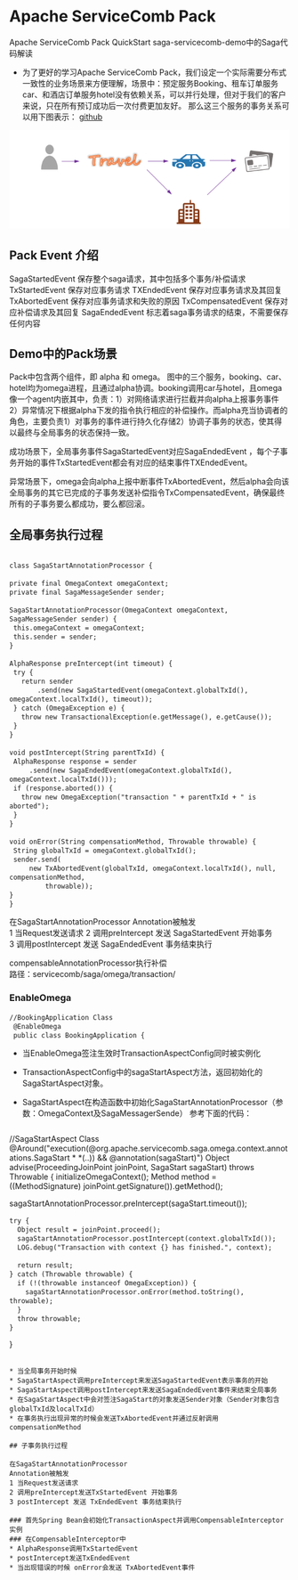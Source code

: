 # Apache ServiceComb Pack
Apache ServiceComb Pack QuickStart
saga-servicecomb-demo中的Saga代码解读



* 为了更好的学习Apache ServiceComb Pack，我们设定一个实际需要分布式一致性的业务场景来方便理解，场景中：预定服务Booking、租车订单服务car、和酒店订单服务hotel没有依赖关系，可以并行处理，但对于我们的客户来说，只在所有预订成功后一次付费更加友好。 那么这三个服务的事务关系可以用下图表示：
[github](https://github.com/apache/servicecomb-saga/tree/master/saga-demo/saga-servicecomb-demo/README.md)

![Saga demo背景](static_files/pack_demo.png)

## Pack Event 介绍
SagaStartedEvent 保存整个saga请求，其中包括多个事务/补偿请求
TxStartedEvent 保存对应事务请求
TXEndedEvent 保存对应事务请求及其回复
TxAbortedEvent 保存对应事务请求和失败的原因
TxCompensatedEvent 保存对应补偿请求及其回复
SagaEndedEvent 标志着saga事务请求的结束，不需要保存任何内容

## Demo中的Pack场景
Pack中包含两个组件，即 alpha 和 omega。
图中的三个服务，booking、car、hotel均为omega进程，且通过alpha协调。booking调用car与hotel，且omega像一个agent内嵌其中，负责：1）对网络请求进行拦截并向alpha上报事务事件 2）异常情况下根据alpha下发的指令执行相应的补偿操作。而alpha充当协调者的角色，主要负责1）对事务的事件进行持久化存储2）协调子事务的状态，使其得以最终与全局事务的状态保持一致。

成功场景下，全局事务事件SagaStartedEvent对应SagaEndedEvent ，每个子事务开始的事件TxStartedEvent都会有对应的结束事件TXEndedEvent。

异常场景下，omega会向alpha上报中断事件TxAbortedEvent，然后alpha会向该全局事务的其它已完成的子事务发送补偿指令TxCompensatedEvent，确保最终所有的子事务要么都成功，要么都回滚。

## 全局事务执行过程
   ```

class SagaStartAnnotationProcessor {

  private final OmegaContext omegaContext;
  private final SagaMessageSender sender;

  SagaStartAnnotationProcessor(OmegaContext omegaContext, SagaMessageSender sender) {
    this.omegaContext = omegaContext;
    this.sender = sender;
  }

  AlphaResponse preIntercept(int timeout) {
    try {
      return sender
          .send(new SagaStartedEvent(omegaContext.globalTxId(), omegaContext.localTxId(), timeout));
    } catch (OmegaException e) {
      throw new TransactionalException(e.getMessage(), e.getCause());
    }
  }

  void postIntercept(String parentTxId) {
    AlphaResponse response = sender
        .send(new SagaEndedEvent(omegaContext.globalTxId(), omegaContext.localTxId()));
    if (response.aborted()) {
      throw new OmegaException("transaction " + parentTxId + " is aborted");
    }
  }

  void onError(String compensationMethod, Throwable throwable) {
    String globalTxId = omegaContext.globalTxId();
    sender.send(
        new TxAbortedEvent(globalTxId, omegaContext.localTxId(), null, compensationMethod,
            throwable));
  }
}
   ```


在SagaStartAnnotationProcessor
Annotation被触发  
1 当Request发送请求
2 调用preIntercept 发送 SagaStartedEvent 开始事务  
3 调用postIntercept 发送 SagaEndedEvent 事务结束执行  

compensableAnnotationProcessor执行补偿  
路径：servicecomb/saga/omega/transaction/

### EnableOmega

   ```
   //BookingApplication Class 
	@EnableOmega
	public class BookingApplication {
   ```
* 当EnableOmega签注生效时TransactionAspectConfig同时被实例化
* TransactionAspectConfig中的sagaStartAspect方法，返回初始化的SagaStartAspect对象。
* SagaStartAspect在构造函数中初始化SagaStartAnnotationProcessor（参数：OmegaContext及SagaMessagerSende） 参考下面的代码： 

   ```
//SagaStartAspect Class
@Around("execution(@org.apache.servicecomb.saga.omega.context.annotations.SagaStart * *(..)) && @annotation(sagaStart)")
  Object advise(ProceedingJoinPoint joinPoint, SagaStart sagaStart) throws Throwable {
    initializeOmegaContext();
    Method method = ((MethodSignature) joinPoint.getSignature()).getMethod();

  sagaStartAnnotationProcessor.preIntercept(sagaStart.timeout());

    try {
      Object result = joinPoint.proceed();
      sagaStartAnnotationProcessor.postIntercept(context.globalTxId());
      LOG.debug("Transaction with context {} has finished.", context);

      return result;
    } catch (Throwable throwable) {
      if (!(throwable instanceof OmegaException)) {
        sagaStartAnnotationProcessor.onError(method.toString(), throwable);
      }
      throw throwable;
    } 
  }
   ```

* 当全局事务开始时候
* SagaStartAspect调用preIntercept来发送SagaStartedEvent表示事务的开始
* SagaStartAspect调用postIntercept来发送SagaEndedEvent事件来结束全局事务
* 在SagaStartAspect中会对签注SagaStart的对象发送Sender对象（Sender对象包含 globalTxId及localTxId）
* 在事务执行出现异常的时候会发送TxAbortedEvent并通过反射调用compensationMethod  

## 子事务执行过程

在SagaStartAnnotationProcessor
Annotation被触发  
1 当Request发送请求
2 调用preIntercept发送TxStartedEvent 开始事务   
3 postIntercept 发送 TxEndedEvent 事务结束执行  

### 首先Spring Bean会初始化TransactionAspect并调用CompensableInterceptor实例
### 在CompensableInterceptor中
* AlphaResponse调用TxStartedEvent
* postIntercept发送TxEndedEvent
* 当出现错误的时候 onError会发送 TxAbortedEvent事件

